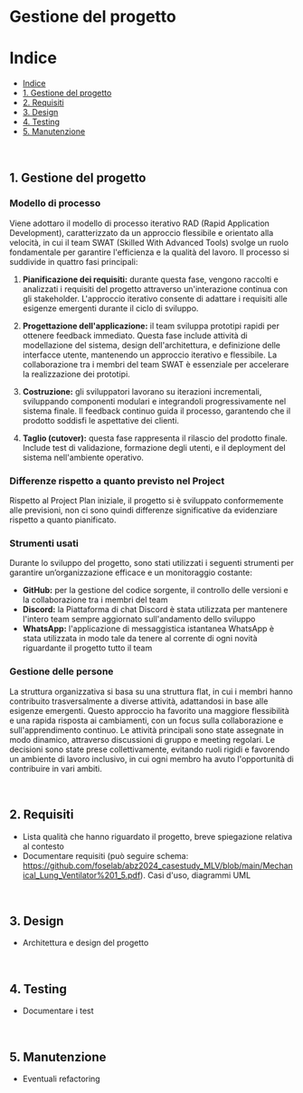 # **Gestione del progetto**

# Indice
- [Indice](#indice)
- [1. Gestione del progetto](#1-gestione-del-processo)
- [2. Requisiti](#2-requisiti)
- [3. Design](#3-design)
- [4. Testing](#4-testing)
- [5. Manutenzione](#5-manutenzione)

&nbsp;
## 1. Gestione del progetto

### Modello di processo

Viene adottaro il modello di processo iterativo RAD (Rapid Application Development), caratterizzato da un approccio flessibile e orientato alla velocità, in cui il team SWAT (Skilled With Advanced Tools) svolge un ruolo fondamentale per garantire l'efficienza e la qualità del lavoro. Il processo si suddivide in quattro fasi principali:

1. **Pianificazione dei requisiti:** durante questa fase, vengono raccolti e analizzati i requisiti del progetto attraverso un'interazione continua con gli stakeholder. L'approccio iterativo consente di adattare i requisiti alle esigenze emergenti durante il ciclo di sviluppo.

2. **Progettazione dell'applicazione:** il team sviluppa prototipi rapidi per ottenere feedback immediato. Questa fase include attività di modellazione del sistema, design dell'architettura, e definizione delle interfacce utente, mantenendo un approccio iterativo e flessibile. La collaborazione tra i membri del team SWAT è essenziale per accelerare la realizzazione dei prototipi.

3. **Costruzione:** gli sviluppatori lavorano su iterazioni incrementali, sviluppando componenti modulari e integrandoli progressivamente nel sistema finale. Il feedback continuo guida il processo, garantendo che il prodotto soddisfi le aspettative dei clienti.

4. **Taglio (cutover):** questa fase rappresenta il rilascio del prodotto finale. Include test di validazione, formazione degli utenti, e il deployment del sistema nell'ambiente operativo.

### Differenze rispetto a quanto previsto nel Project 

Rispetto al Project Plan iniziale, il progetto si è sviluppato conformemente alle previsioni, non ci sono quindi differenze significative da evidenziare rispetto a quanto pianificato.

### Strumenti usati

Durante lo sviluppo del progetto, sono stati utilizzati i seguenti strumenti per garantire un’organizzazione efficace e un monitoraggio costante:

- **GitHub:** per la gestione del codice sorgente, il controllo delle versioni e la collaborazione tra i membri del team
- **Discord:** la Piattaforma di chat Discord è stata utilizzata per mantenere l'intero team sempre aggiornato sull'andamento dello sviluppo
- **WhatsApp:** l'applicazione di messaggistica istantanea WhatsApp è stata utilizzata in modo tale da tenere al corrente di ogni novità riguardante il progetto tutto il team

### Gestione delle persone

La struttura organizzativa si basa su una struttura flat, in cui i membri hanno contribuito trasversalmente a diverse attività, adattandosi in base alle esigenze emergenti. Questo approccio ha favorito una maggiore flessibilità e una rapida risposta ai cambiamenti, con un focus sulla collaborazione e sull'apprendimento continuo. Le attività principali sono state assegnate in modo dinamico, attraverso discussioni di gruppo e meeting regolari. Le decisioni sono state prese collettivamente, evitando ruoli rigidi e favorendo un ambiente di lavoro inclusivo, in cui ogni membro ha avuto l'opportunità di contribuire in vari ambiti.

&nbsp;
## 2. Requisiti
- Lista qualità che hanno riguardato il progetto, breve spiegazione relativa al contesto
- Documentare requisiti (può seguire schema: https://github.com/foselab/abz2024_casestudy_MLV/blob/main/Mechanical_Lung_Ventilator%201_5.pdf). Casi d'uso, diagrammi UML

&nbsp;
## 3. Design
- Architettura e design del progetto

&nbsp;
## 4. Testing
- Documentare i test

&nbsp;
## 5. Manutenzione
- Eventuali refactoring

